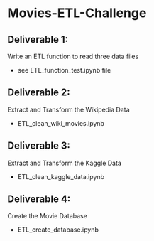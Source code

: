 # Movies-ETL-Challenge


## Deliverable 1:
Write an ETL function to read three data files

* see ETL_function_test.ipynb file

## Deliverable 2:
Extract and Transform the Wikipedia Data

* ETL_clean_wiki_movies.ipynb

## Deliverable 3:
Extract and Transform the Kaggle Data

* ETL_clean_kaggle_data.ipynb

## Deliverable 4:
Create the Movie Database

* ETL_create_database.ipynb
